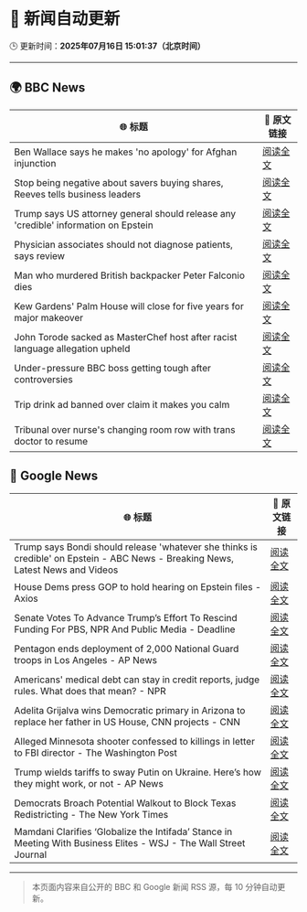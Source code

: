 # 🧠 新闻自动更新

🕒 更新时间：**2025年07月16日 15:01:37（北京时间）**

---

## 🌍 BBC News

| 🌐 标题 | 🔗 原文链接 |
|--------|-------------|
| Ben Wallace says he makes 'no apology' for Afghan injunction | [阅读全文](https://www.bbc.com/news/articles/c1k8yvj89kyo) |
| Stop being negative about savers buying shares, Reeves tells business leaders | [阅读全文](https://www.bbc.com/news/articles/cn4ld9v73dzo) |
| Trump says US attorney general should release any 'credible' information on Epstein | [阅读全文](https://www.bbc.com/news/articles/ckgl4dl334go) |
| Physician associates should not diagnose patients, says review | [阅读全文](https://www.bbc.com/news/articles/c70r7d7z0wro) |
| Man who murdered British backpacker Peter Falconio dies | [阅读全文](https://www.bbc.com/news/articles/cjrlg4x8e78o) |
| Kew Gardens' Palm House will close for five years for major makeover | [阅读全文](https://www.bbc.com/news/articles/cpwq08rxxklo) |
| John Torode sacked as MasterChef host after racist language allegation upheld | [阅读全文](https://www.bbc.com/news/articles/c8j1vzngdjpo) |
| Under-pressure BBC boss getting tough after controversies | [阅读全文](https://www.bbc.com/news/articles/c20pyjggzzro) |
| Trip drink ad banned over claim it makes you calm | [阅读全文](https://www.bbc.com/news/articles/c14e2d2ednpo) |
| Tribunal over nurse's changing room row with trans doctor to resume | [阅读全文](https://www.bbc.com/news/articles/cm2mp5jley8o) |

## 📰 Google News

| 🌐 标题 | 🔗 原文链接 |
|--------|-------------|
| Trump says Bondi should release 'whatever she thinks is credible' on Epstein - ABC News - Breaking News, Latest News and Videos | [阅读全文](https://news.google.com/rss/articles/CBMimgFBVV95cUxPbnZsQTloR1hndUdKY0lZQ182aHdSaDNYQVBNOE0zYnp5ZnJDdWZjeUtrbTdjeDNoQjJ1Q1JHejIteWpCX1JaZml2OXgySEFfOWZZbmlWZUFucmZCSXVHUnYzRk5LTzVtU3U2a0E2M3EyN3VoOVI3dUljMmw5MkhkRlZ4dEtDd0luendueExjR3g0Y2V4NUtfVnhB0gGfAUFVX3lxTE9uUHp2RTJGUlpkdTRON2hmbzNNWFVlNDdrVmF1S0ZwRTVBWlUtYWVaSHlUaVNFUUJwbXA0elBIbEZBVG52UWJzSlRIODZXbENVMHBwdWJ1Zm9hV0xRZ2NiNmRYWGhUelN2SnRVeTB5Ykx4SFlxV21obXo4blFRbW1RMUJ0NzNnM2J5Rzk1ektqVDV3eDZJaThicDJURmJobw?oc=5) |
| House Dems press GOP to hold hearing on Epstein files - Axios | [阅读全文](https://news.google.com/rss/articles/CBMiggFBVV95cUxNdWhlRzdPcU1iekhpc3kwby1Fbm9MSDVvVVJOcXJuZ0xqZ1M3Z1N1eW9BWndEUk94ZVdQeDdCdDk4QnhvR2VBUzBwODhVOUpCVVhDV3hYOGFuNWo0SzBwMXJCN2ZnYmF6R0lzcXgycmRqdkdYVzZERnlXYU56SXg0NWNn?oc=5) |
| Senate Votes To Advance Trump’s Effort To Rescind Funding For PBS, NPR And Public Media - Deadline | [阅读全文](https://news.google.com/rss/articles/CBMimAFBVV95cUxQTDFPaGtaakU1MUtRNWF6T0FuVU96Qk4xZEg0bkhBUGJjeXhVSXpKTlJKMjdSV2RTN0ZiSEJUMDJ2dzgxOEJzWDIyaHNwUjllQVVaazZKaXEtalF6eU10SXRpX0pWa1d4aUJOT2lWN002Q3J0QmJHUVVWVUFtSkU5M1JIa1RuU3VKT19PRTV3cVBsWS1yRkpPeg?oc=5) |
| Pentagon ends deployment of 2,000 National Guard troops in Los Angeles - AP News | [阅读全文](https://news.google.com/rss/articles/CBMipwFBVV95cUxQUTg4QzdZanA2eU4zUW85MC16RGlrZk5scjRkMkgxWEl2MW5sS3BGSTZIOVJ5NlNwX3VkN0hMSGlwYmZVa3R1MHVkazVTcnZpZUZ0SlNzQ2JHc2kyY18zM1JUaDdZcEdrVDB3NER3dXplS2NKTGtBMG5sekFkUmx3eHpVcEllTnI1TFU1LVBCTEE0YXIzS2M1RWcxMFFtTFE0OFJTQUlHNA?oc=5) |
| Americans' medical debt can stay in credit reports, judge rules. What does that mean? - NPR | [阅读全文](https://news.google.com/rss/articles/CBMihgFBVV95cUxQNnhQRVdPVHlIbmxkdjZXSm93MHpJRVBoOHVNUGRRZW92OXMybkhiQkhPQXdCeGp5STZrVU41RVpaUXduSl9mTGxzcUo1YzliNE41TjFYVDJIT2VHSlpzRkxZQi0zUzdxdnM5bHBCMDNtVE8ybjV1SWFVRmNWM3ZTRjQ0V1hPQQ?oc=5) |
| Adelita Grijalva wins Democratic primary in Arizona to replace her father in US House, CNN projects - CNN | [阅读全文](https://news.google.com/rss/articles/CBMiiAFBVV95cUxPN3dOQnF0eFl4d2FMcXlpMjhDOW1XXzJHOHYxMXM0V2ZOaW5NZWFxaXd2dWs4YUdWTExwT3BWMG9JVl9pdkEtVXdnQUFrSE1EQ3BVSWNseHNKVG1ibC00Y3RmODBoVk5SQm5PaG5KOEtpd3A1ZDZ6SEJYMVpiQU5sWVpRZWFSUndL0gGOAUFVX3lxTFBlMEpVeEZPMkRFYWREZjhTQVhqUmcwUW5Ra3VuZkNfaU5VOER5cVp0bUEweU1tRU5fMEtORmhNc0FmTlA5VmJsYm9LRGFIVDNTb3RXSGRic3RpbUZ2VUdWQ2VjUGM0MmI5SW8tV3RjTl9LWmphVzFmVExoZlI4RHMzSUVnUFVIZjBHNmVFUFE?oc=5) |
| Alleged Minnesota shooter confessed to killings in letter to FBI director - The Washington Post | [阅读全文](https://news.google.com/rss/articles/CBMimgFBVV95cUxNMlNyaWNnbFBNZU51SHZPQzZEQS1TVzk0T2tpRDRkcWxNclNaUy1CN1Rndkg4RG1pRW5JVjY5RWp4VWVaTVRoeWZZemFFNmc4azlYbXcxSE10ZGNXelA5Z1g2MmJXWEhpZjRoTmdhanZCMHJPUGdYdGRoVmtMVWlEckNUNEVuaDMxcHpNRWxjQUJmZGZLYkFGWUJn?oc=5) |
| Trump wields tariffs to sway Putin on Ukraine. Here’s how they might work, or not - AP News | [阅读全文](https://news.google.com/rss/articles/CBMilwFBVV95cUxPV0xpVXFQMlMxdnhnWDFHYURaS0R4TjBWelJWeEZ1dm5qQXItT1ZjamdpU1EwX1BFTkNvY1paRkdXcnUxS01IWGVLc1h5akMzODhTTWZyLU5TTTJXMzhiSzA1SnFGb1Q2aUVyUnd3Q2tBbnh6UXplNk9zMjBEaTBEVTA2RTZRQmV1dXFlWUNkZ0hSYndJeHBR?oc=5) |
| Democrats Broach Potential Walkout to Block Texas Redistricting - The New York Times | [阅读全文](https://news.google.com/rss/articles/CBMigwFBVV95cUxQanhmcG5iTDljczhUc2lwbEUzaWVQM0xoMkdhY3NsODdrQlVBUDJoXzc3WHhPZnlIaDdHMjhOUmRzUWN1d1lkX2JweFhSXzhCTWdmTWFPUGJvWjBfWmFSVDlvd3hzOWJ5MThWZmpQTVgwNTh5Z2dVeEpvZnZ5S0JGMGl3Yw?oc=5) |
| Mamdani Clarifies ‘Globalize the Intifada’ Stance in Meeting With Business Elites - WSJ - The Wall Street Journal | [阅读全文](https://news.google.com/rss/articles/CBMixgFBVV95cUxOaThTMjFZZkNSdXVBbkU3blVKTkV1OFUwVEtVaWpBUEgzVEtqdDk3SFFTYTdBM1dRSElwYWsxeDJsdkV5Ynd3bEhGcV9jaE5JS1htWHlmRGVmTFlPMW5iMTEyMHJEcWtnVVFCYUEwUldGWFNCYUxYZ0xac1VIaUV4VDl2WEwwUVdvemJnR2ZQMHd6VWNkczd2eUprazdxOG9lS1Q3SFZaUnFWUmxGTU1DWlNxdjZ0WThkWXJITDhLSElwVUNYcnc?oc=5) |

---
> 本页面内容来自公开的 BBC 和 Google 新闻 RSS 源，每 10 分钟自动更新。